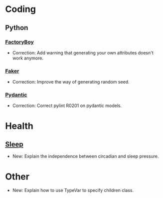 # Coding

## Python

### [FactoryBoy](factoryboy.md)

* Correction: Add warning that generating your own attributes doesn't work anymore.

### [Faker](faker.md)

* Correction: Improve the way of generating random seed.

### [Pydantic](pydantic.md)

* Correction: Correct pylint R0201 on pydantic models.

# Health

## [Sleep](sleep.md)

* New: Explain the independence between circadian and sleep pressure.

# Other

* New: Explain how to use TypeVar to specify children class.